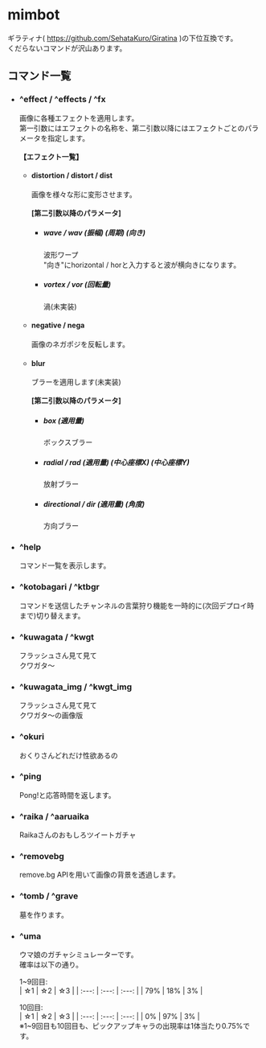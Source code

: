 # mimbot
ギラティナ( https://github.com/SehataKuro/Giratina )の下位互換です。  
くだらないコマンドが沢山あります。  

## コマンド一覧

- ### ^effect / ^effects / ^fx  
    画像に各種エフェクトを適用します。  
    第一引数にはエフェクトの名称を、第二引数以降にはエフェクトごとのパラメータを指定します。  
    <br/>
    **【エフェクト一覧】**  
    - #### distortion / distort / dist  
        画像を様々な形に変形させます。  
        <br/>
        **[第二引数以降のパラメータ]**  
        - ##### wave / wav (振幅) (周期) (向き)  
            波形ワープ  
            "向き"にhorizontal / horと入力すると波が横向きになります。  
        - ##### vortex / vor (回転量)  
            渦(未実装)

    - #### negative / nega  
        画像のネガポジを反転します。  
        
    - #### blur  
        ブラーを適用します(未実装)  
        <br/>
        **[第二引数以降のパラメータ]**  
        - ##### box (適用量)  
            ボックスブラー  
        - ##### radial / rad (適用量) (中心座標X) (中心座標Y)  
            放射ブラー  
        - ##### directional / dir (適用量) (角度)  
            方向ブラー  
        

- ### ^help  
    コマンド一覧を表示します。
    
- ### ^kotobagari / ^ktbgr  
    コマンドを送信したチャンネルの言葉狩り機能を一時的に(次回デプロイ時まで)切り替えます。
    
- ### ^kuwagata / ^kwgt  
    フラッシュさん見て見て  
    クワガタ～
    
- ### ^kuwagata_img / ^kwgt_img  
    フラッシュさん見て見て  
    クワガタ～の画像版
    
- ### ^okuri  
    おくりさんどれだけ性欲あるの

- ### ^ping  
    Pong!と応答時間を返します。

- ### ^raika / ^aaruaika  
    Raikaさんのおもしろツイートガチャ

- ### ^removebg
    remove.bg APIを用いて画像の背景を透過します。
   
- ### ^tomb / ^grave  
    墓を作ります。
    
- ### ^uma  
    ウマ娘のガチャシミュレーターです。  
    確率は以下の通り。  

    1~9回目:  
    | ☆1 | ☆2 | ☆3 |
    | :---: | :---: | :---: |
    | 79% | 18% | 3% |

    10回目:  
    | ☆1 | ☆2 | ☆3 |
    | :---: | :---: | :---: |
    | 0% | 97% | 3% |  
    ※1~9回目も10回目も、ピックアップキャラの出現率は1体当たり0.75%です。
